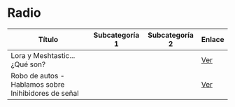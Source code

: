 # Radio

| Título | Subcategoría 1 | Subcategoría 2 | Enlace |
|--------|----------------|----------------|--------|
| Lora y Meshtastic... ¿Qué son? |  |  | [Ver](https://www.youtube.com/watch?v=BJg3o55IpLg) |
| Robo de autos - Hablamos sobre Inihibidores de señal |  |  | [Ver](https://www.youtube.com/watch?v=dHb4-23KqT0) |
